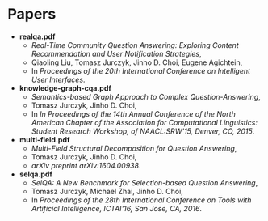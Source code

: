 # Papers

- **realqa.pdf**
  - *Real-Time Community Question Answering: Exploring Content Recommendation and User Notification Strategies*,
  - Qiaoling Liu, Tomasz Jurczyk, Jinho D. Choi, Eugene Agichtein,
  - In *Proceedings of the 20th International Conference on Intelligent User Interfaces*.
- **knowledge-graph-cqa.pdf**
  - *Semantics-based Graph Approach to Complex Question-Answering*,
  - Tomasz Jurczyk, Jinho D. Choi,
  - In *In Proceedings of the 14th Annual Conference of the North American Chapter of the Association for Computational Linguistics: Student Research Workshop, of NAACL:SRW'15, Denver, CO, 2015*.
- **multi-field.pdf**
  - *Multi-Field Structural Decomposition for Question Answering*,
  - Tomasz Jurczyk, Jinho D. Choi,
  - *arXiv preprint arXiv:1604.00938*.
- **selqa.pdf**
  - *SelQA: A New Benchmark for Selection-based Question Answering*,
  - Tomasz Jurczyk, Michael Zhai, Jinho D. Choi,
  - In *Proceedings of the 28th International Conference on Tools with Artificial Intelligence, ICTAI'16, San Jose, CA, 2016*.
